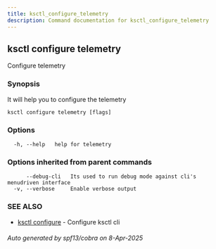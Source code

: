 ```yaml
---
title: ksctl_configure_telemetry
description: Command documentation for ksctl_configure_telemetry
---
```


## ksctl configure telemetry

Configure telemetry

### Synopsis

It will help you to configure the telemetry

```
ksctl configure telemetry [flags]
```

### Options

```
  -h, --help   help for telemetry
```

### Options inherited from parent commands

```
      --debug-cli   Its used to run debug mode against cli's menudriven interface
  -v, --verbose     Enable verbose output
```

### SEE ALSO

* [ksctl configure](ksctl_configure.md)	 - Configure ksctl cli

###### Auto generated by spf13/cobra on 8-Apr-2025
